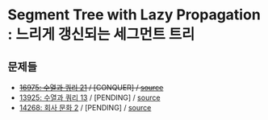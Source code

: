 # Segment Tree with Lazy Propagation : 느리게 갱신되는 세그먼트 트리

## 문제들

 - ~~[16975: 수열과 쿼리 21](https://www.acmicpc.net/problem/16975) / \[CONQUER\] / [source](../../sources/16975.cpp)~~
 - [13925: 수열과 쿼리 13](https://www.acmicpc.net/problem/13925) / \[PENDING\] / [source](../../sources/13925.cpp)
 - [14268: 회사 문화 2](https://www.acmicpc.net/problem/14268) / \[PENDING\] / [source](../../sources/14268.cpp)
